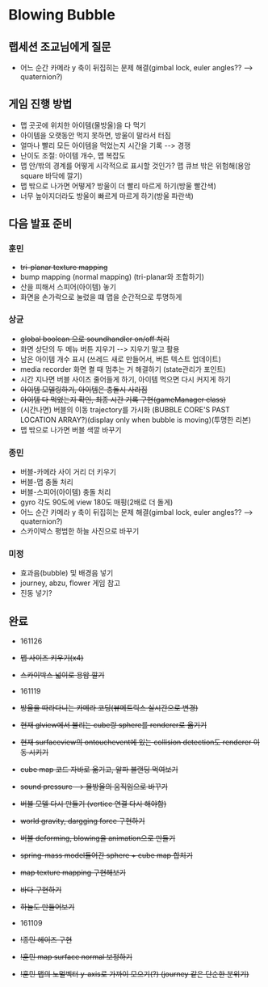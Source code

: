 # Blowing Bubble

## 랩세션 조교님에게 질문
* 어느 순간 카메라 y 축이 뒤집히는 문제 해결(gimbal lock, euler angles?? --> quaternion?)

## 게임 진행 방법
* 맵 곳곳에 위치한 아이템(물방울)을 다 먹기
* 아이템을 오랫동안 먹지 못하면, 방울이 말라서 터짐
* 얼마나 빨리 모든 아이템을 먹었는지 시간을 기록 --> 경쟁
* 난이도 조절: 아이템 개수, 맵 복잡도
* 맵 안/밖의 경계를 어떻게 시각적으로 표시할 것인가? 맵 큐브 밖은 위험해(용암 square 바닥에 깔기)
* 맵 밖으로 나가면 어떻게? 방울이 더 빨리 마르게 하기(방울 빨간색)
* 너무 높아지더라도 방울이 빠르게 마르게 하기(방울 파란색)

## 다음 발표 준비

### 훈민 
* ~~tri-planar texture mapping~~
* bump mapping (normal mapping) (tri-planar와 조합하기)
* 산을 피해서 스피어(아이템) 놓기
* 화면을 손가락으로 눌렀을 떄 맵을 순간적으로 투명하게

### 상균
* ~~global boolean 으로 soundhandler on/off 처리~~
* 화면 상단의 두 메뉴 버튼 지우기 --> 지우기 말고 활용
* 남은 아이템 개수 표시 (쓰레드 새로 만들어서, 버튼 텍스트 업데이트)
* media recorder 화면 켤 때 멈추는 거 해결하기 (state관리가 포인트)
* 시간 지나면 버블 사이즈 줄어들게 하기, 아이템 먹으면 다시 커지게 하기
* ~~아이템 모델링하기, 아이템은 충돌시 사라짐~~
* ~~아이템 다 먹었는지 확인, 최종 시간 기록 구현(gameManager class)~~
* (시간나면) 버블의 이동 trajectory를 가시화 (BUBBLE CORE'S PAST LOCATION ARRAY?)(display only when bubble is moving)(투명한 리본)
* 맵 밖으로 나가면 버블 색깔 바꾸기

### 종민
* 버블-카메라 사이 거리 더 키우기
* 버블-맵 충돌 처리
* 버블-스피어(아이템) 충돌 처리
* gyro 각도 90도에 view 180도 매핑(2배로 더 돌게)
* 어느 순간 카메라 y 축이 뒤집히는 문제 해결(gimbal lock, euler angles?? --> quaternion?)
* 스카이박스 평범한 하늘 사진으로 바꾸기

### 미정
* 효과음(bubble) 및 배경음 넣기
* journey, abzu, flower 게임 참고
* 진동 넣기?

## 완료
* 161126
* ~~맵 사이즈 키우기(x4)~~
* ~~스카이박스 넓이로 용암 깔기~~

* 161119
* ~~방울을 따라다니는 카메라 코딩(뷰메트릭스 실시간으로 변경)~~
* ~~현재 glview에서 불리는 cube랑 sphere를 renderer로 옮기기~~
* ~~현재 surfaceview의 ontouchevent에 있는 collision detection도 renderer 이동 시키기~~
* ~~cube map 코드 자바로 옮기고, 알파 블랜딩 먹여보기~~
* ~~sound pressure --> 물방울의 움직임으로 바꾸기~~
* ~~버블 모델 다시 만들기 (vertice 연결 다시 해야함)~~
* ~~world gravity, dargging force 구현하기~~
* ~~버블 deforming, blowing을 animation으로 만들기~~
* ~~spring-mass model들어간 sphere + cube map 합치기~~ 
* ~~map texture mapping 구현해보기~~
* ~~바다 구현하기~~
* ~~하늘도 만들어보기~~

* 161109
* ~~!종민 헤이즈 구현~~ 
* ~~!훈민 map surface normal 보정하기~~
* ~~!훈민 맵의 노멀벡터 y-axis로 가까이 모으기(?) (journey 같은 단순한 분위기)~~
